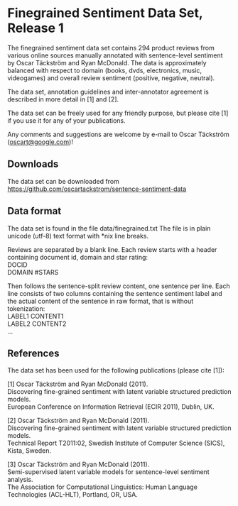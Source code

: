 Finegrained Sentiment Data Set, Release 1
========================================
The finegrained sentiment data set contains 294 product reviews from various
online sources manually annotated with sentence-level sentiment by
Oscar Täckström and Ryan McDonald. The data is approximately balanced with
respect to domain (books, dvds, electronics, music, videogames) and overall
review sentiment (positive, negative, neutral).

The data set, annotation guidelines and inter-annotator agreement is described
in more detail in [1] and [2].

The data set can be freely used for any friendly purpose, but please cite [1]
if you use it for any of your publications.

Any comments and suggestions are welcome by e-mail to
Oscar Täckström (oscart@google.com)!

Downloads
---------
The data set can be downloaded from
https://github.com/oscartackstrom/sentence-sentiment-data

Data format
-----------
The data set is found in the file data/finegrained.txt
The file is in plain unicode (utf-8) text format with *nix line breaks.

Reviews are separated by a blank line.
Each review starts with a header containing document id, domain and star rating:  
DOCID  
DOMAIN	#STARS

Then follows the sentence-split review content, one sentence per line.
Each line consists of two columns containing the sentence sentiment label and
the actual content of the sentence in raw format, that is without tokenization:  
LABEL1	CONTENT1  
LABEL2	CONTENT2  
...

References
----------
The data set has been used for the following publications (please cite [1]):

[1] Oscar Täckström and Ryan McDonald (2011).  
Discovering fine-grained sentiment with latent variable structured prediction models.  
European Conference on Information Retrieval (ECIR 2011), Dublin, UK.

[2] Oscar Täckström and Ryan McDonald (2011).  
Discovering fine-grained sentiment with latent variable structured prediction models.  
Technical Report T2011:02, Swedish Institute of Computer Science (SICS), Kista, Sweden.

[3] Oscar Täckström and Ryan McDonald (2011).  
Semi-supervised latent variable models for sentence-level sentiment analysis.  
The Association for Computational Linguistics: Human Language Technologies (ACL-HLT), Portland, OR, USA.

